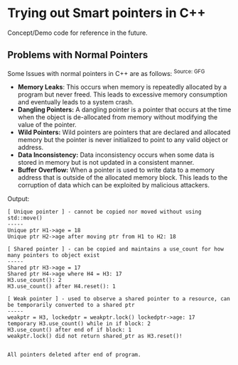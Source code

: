 # Trying out Smart pointers in C++
Concept/Demo code for reference in the future.
<br>

## Problems with Normal Pointers 

Some Issues with normal pointers in C++ are as follows:  <sup>Source: GFG</sup>

 - **Memory Leaks**: This occurs when memory is repeatedly allocated by a program but never freed. This leads to excessive memory consumption and eventually leads to a system crash.
 - **Dangling Pointers:** A dangling pointer is a pointer that occurs at the time when the object is de-allocated from memory without modifying the value of the pointer.
 - **Wild Pointers:** Wild pointers are pointers that are declared and allocated memory but the pointer is never initialized to point to any valid object or address.
 - **Data Inconsistency:** Data inconsistency occurs when some data is stored in memory but is not updated in a consistent manner.
 - **Buffer Overflow:** When a pointer is used to write data to a memory address that is outside of the allocated memory block. This leads to the corruption of data which can be exploited by malicious attackers.

Output:
```
[ Unique pointer ] - cannot be copied nor moved without using std::move()
-----
Unique ptr H1->age = 18
Unique ptr H2->age after moving ptr from H1 to H2: 18

[ Shared pointer ] - can be copied and maintains a use_count for how many pointers to object exist
-----
Shared ptr H3->age = 17
Shared ptr H4->age where H4 = H3: 17
H3.use_count(): 2
H3.use_count() after H4.reset(): 1

[ Weak pointer ] - used to observe a shared pointer to a resource, can be temporarily converted to a shared ptr
-----
weakptr = H3, lockedptr = weakptr.lock() lockedptr->age: 17
temporary H3.use_count() while in if block: 2
H3.use_count() after end of if block: 1
weakptr.lock() did not return shared_ptr as H3.reset()!


All pointers deleted after end of program.
```
